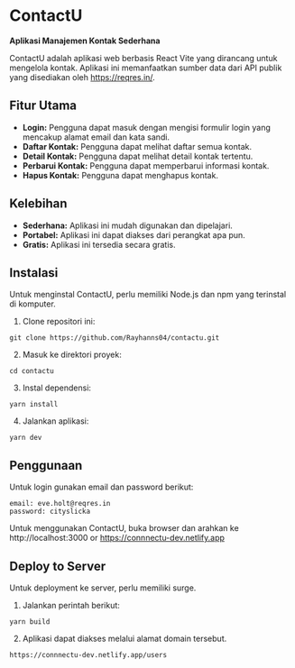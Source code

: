 # ContactU

**Aplikasi Manajemen Kontak Sederhana**

ContactU adalah aplikasi web berbasis React Vite yang dirancang untuk mengelola kontak. Aplikasi ini memanfaatkan sumber data dari API publik yang disediakan oleh https://reqres.in/.

## Fitur Utama

* **Login:** Pengguna dapat masuk dengan mengisi formulir login yang mencakup alamat email dan kata sandi.
* **Daftar Kontak:** Pengguna dapat melihat daftar semua kontak.
* **Detail Kontak:** Pengguna dapat melihat detail kontak tertentu.
* **Perbarui Kontak:** Pengguna dapat memperbarui informasi kontak.
* **Hapus Kontak:** Pengguna dapat menghapus kontak.

## Kelebihan

* **Sederhana:** Aplikasi ini mudah digunakan dan dipelajari.
* **Portabel:** Aplikasi ini dapat diakses dari perangkat apa pun.
* **Gratis:** Aplikasi ini tersedia secara gratis.

## Instalasi

Untuk menginstal ContactU, perlu memiliki Node.js dan npm yang terinstal di komputer.

1. Clone repositori ini:

```
git clone https://github.com/Rayhanns04/contactu.git
```

2. Masuk ke direktori proyek:

```
cd contactu
```

3. Instal dependensi:

```
yarn install
```

4. Jalankan aplikasi:

```
yarn dev
```

## Penggunaan
Untuk login gunakan email dan password berikut:

```
email: eve.holt@reqres.in
password: cityslicka
```

Untuk menggunakan ContactU, buka browser dan arahkan ke http://localhost:3000 or https://connnectu-dev.netlify.app

## Deploy to Server

Untuk deployment ke server, perlu memiliki surge.

1. Jalankan perintah berikut:

```
yarn build
```

2. Aplikasi dapat diakses melalui alamat domain tersebut.

```
https://connnectu-dev.netlify.app/users
```
